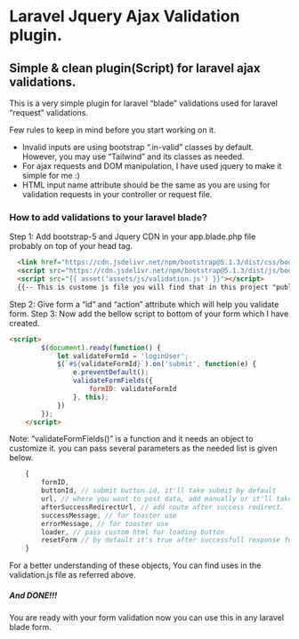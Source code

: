 # Laravel Jquery Ajax Validation plugin.
## Simple & clean plugin(Script) for laravel ajax validations.

This is a very simple plugin for laravel “blade” validations used for laravel “request” validations.

Few rules to keep in mind before you start working on it.

- Invalid inputs are using bootstrap “.in-valid” classes by default. However, you may use “Tailwind” and its classes as needed.
- For ajax requests and DOM manipulation, I have used jquery to make it simple for me :)
- HTML input name attribute should be the same as you are using for validation requests in your controller or request file.

### How to add validations to your laravel blade?

Step 1:
Add bootstrap-5 and Jquery CDN in your app.blade.php file probably on top of your head tag.
```html
  <link href="https://cdn.jsdelivr.net/npm/bootstrap@5.1.3/dist/css/bootstrap.min.css" rel="stylesheet">
  <script src="https://cdn.jsdelivr.net/npm/bootstrap@5.1.3/dist/js/bootstrap.bundle.min.js"></script>
  <script src="{{ asset('assets/js/validation.js') }}"></script> 
  {{-- This is custome js file you will find that in this project "public/assets/js/validation.js" directory. --}}
```
Step 2:
Give form a “id” and “action” attribute which will help you validate form.
Step 3:
Now add the bellow script to bottom of your form which I have created.
```html
<script>
        $(document).ready(function() {
            let validateFormId = 'loginUser';
            $(`#${validateFormId}`).on('submit', function(e) {
                e.preventDefault();
                validateFormFields({
                    formID: validateFormId
                }, this);
            })
        });
    </script>
```
Note: “validateFormFields()” is a function and it needs an object to customize it. you can pass several parameters as the needed list is given below.
```javascript
    { 
        formID,
        buttonId, // submit button id, it'll take submit by default
        url, // where you want to post data, add manually or it'll take from form action
        afterSuccessRedirectUrl, // add route after success redirect.
        successMessage, // for toaster use
        errorMessage, // for toaster use 
        loader, // pass custom html for loading button
        resetForm // by default it's true after successfull response form will get reset as before.
    }
```
For a better understanding of these objects, You can find uses in the validation.js file as referred above.

##### And DONE!!!
You are ready with your form validation now you can use this in any laravel blade form.
